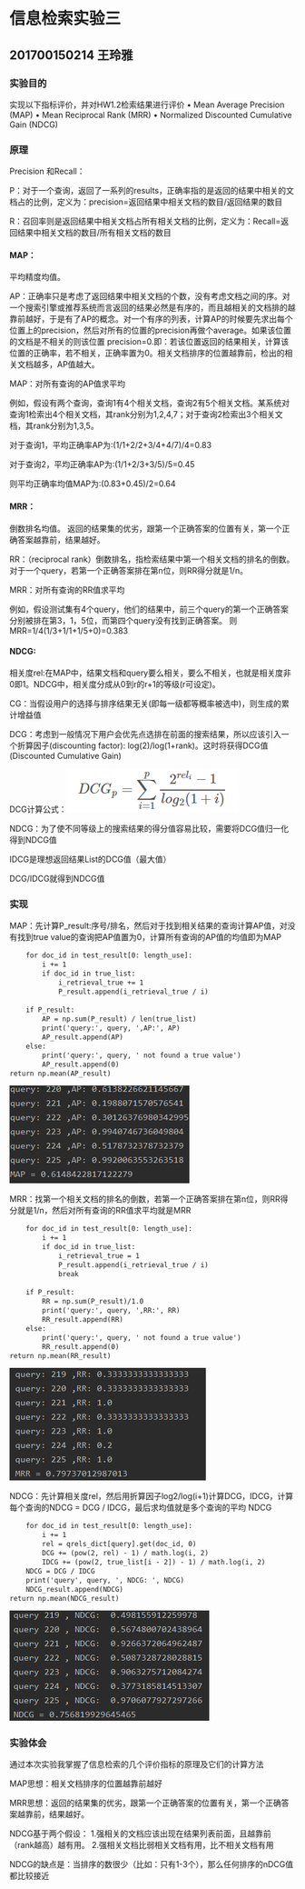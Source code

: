 # 信息检索实验三
## 201700150214 王玲雅

### 实验目的
实现以下指标评价，并对HW1.2检索结果进行评价
• Mean Average Precision (MAP) 
• Mean Reciprocal Rank (MRR) 
• Normalized Discounted Cumulative Gain (NDCG)

### 原理
Precision 和Recall：

P：对于一个查询，返回了一系列的results，正确率指的是返回的结果中相关的文档占的比例，定义为：precision=返回结果中相关文档的数目/返回结果的数目

R：召回率则是返回结果中相关文档占所有相关文档的比例，定义为：Recall=返回结果中相关文档的数目/所有相关文档的数目


#### MAP：
平均精度均值。

AP：正确率只是考虑了返回结果中相关文档的个数，没有考虑文档之间的序。对一个搜索引擎或推荐系统而言返回的结果必然是有序的，而且越相关的文档排的越靠前越好，于是有了AP的概念。对一个有序的列表，计算AP的时候要先求出每个位置上的precision，然后对所有的位置的precision再做个average。如果该位置的文档是不相关的则该位置 precision=0.即：若该位置返回的结果相关，计算该位置的正确率，若不相关，正确率置为0。相关文档排序的位置越靠前，检出的相关文档越多，AP值越大。

MAP：对所有查询的AP值求平均

例如，假设有两个查询，查询1有4个相关文档，查询2有5个相关文档。某系统对查询1检索出4个相关文档，其rank分别为1,2,4,7；对于查询2检索出3个相关文档，其rank分别为1,3,5。

对于查询1，平均正确率AP为:(1/1+2/2+3/4+4/7)/4=0.83

对于查询2，平均正确率AP为:(1/1+2/3+3/5)/5=0.45

则平均正确率均值MAP为:(0.83+0.45)/2=0.64


#### MRR：
倒数排名均值。
返回的结果集的优劣，跟第一个正确答案的位置有关，第一个正确答案越靠前，结果越好。

RR：（reciprocal rank）倒数排名，指检索结果中第一个相关文档的排名的倒数。对于一个query，若第一个正确答案排在第n位，则RR得分就是1/n。

MRR：对所有查询的RR值求平均

例如，假设测试集有4个query，他们的结果中，前三个query的第一个正确答案分别被排在第3，1，5位，而第四个query没有找到正确答案。
则MRR=1/4(1/3+1/1+1/5+0)=0.383


#### NDCG:
相关度rel:在MAP中，结果文档和query要么相关，要么不相关，也就是相关度非0即1。NDCG中，相关度分成从0到r的r+1的等级(r可设定)。

CG：当假设用户的选择与排序结果无关(即每一级都等概率被选中)，则生成的累计增益值

DCG：考虑到一般情况下用户会优先点选排在前面的搜索结果，所以应该引入一个折算因子(discounting factor): log(2)/log(1+rank)。这时将获得DCG值(Discounted Cumulative Gain)

DCG计算公式：![查询结果](https://github.com/479136200/IR-experiments/blob/master/images/dcg.png)

NDCG：为了使不同等级上的搜索结果的得分值容易比较，需要将DCG值归一化得到NDCG值

IDCG是理想返回结果List的DCG值（最大值）

DCG/IDCG就得到NDCG值

### 实现

MAP：先计算P_result:序号/排名，然后对于找到相关结果的查询计算AP值，对没有找到true value的查询把AP值置为0，计算所有查询的AP值的均值即为MAP

        for doc_id in test_result[0: length_use]:
            i += 1
            if doc_id in true_list:
                i_retrieval_true += 1
                P_result.append(i_retrieval_true / i)

        if P_result:
            AP = np.sum(P_result) / len(true_list)
            print('query:', query, ',AP:', AP)
            AP_result.append(AP)
        else:
            print('query:', query, ' not found a true value')
            AP_result.append(0)
    return np.mean(AP_result)
![查询结果](https://github.com/479136200/IR-experiments/blob/master/images/picturemap.png)

MRR：找第一个相关文档的排名的倒数，若第一个正确答案排在第n位，则RR得分就是1/n，然后对所有查询的RR值求平均就是MRR

        for doc_id in test_result[0: length_use]:
            i += 1
            if doc_id in true_list:
                i_retrieval_true = 1
                P_result.append(i_retrieval_true / i)
                break

        if P_result:
            RR = np.sum(P_result)/1.0
            print('query:', query, ',RR:', RR)
            RR_result.append(RR)
        else:
            print('query:', query, ' not found a true value')
            RR_result.append(0)
    return np.mean(RR_result)
![查询结果](https://github.com/479136200/IR-experiments/blob/master/images/D47U~JN%7BCO3ZT9I%24%5BFG2SD7.png)

NDCG：先计算相关度rel，然后用折算因子log2/log(i+1)计算DCG，IDCG，计算每个查询的NDCG = DCG / IDCG，最后求均值就是多个查询的平均 NDCG

        for doc_id in test_result[0: length_use]:
            i += 1
            rel = qrels_dict[query].get(doc_id, 0)
            DCG += (pow(2, rel) - 1) / math.log(i, 2)
            IDCG += (pow(2, true_list[i - 2]) - 1) / math.log(i, 2)
        NDCG = DCG / IDCG
        print('query', query, ', NDCG: ', NDCG)
        NDCG_result.append(NDCG)
    return np.mean(NDCG_result)
![查询结果](https://github.com/479136200/IR-experiments/blob/master/images/0P%25P%25C20B5WSO2T%5B%7DG0EVN0.png)


### 实验体会
通过本次实验我掌握了信息检索的几个评价指标的原理及它们的计算方法

MAP思想：相关文档排序的位置越靠前越好

MRR思想：返回的结果集的优劣，跟第一个正确答案的位置有关，第一个正确答案越靠前，结果越好。

NDCG基于两个假设：
1.强相关的文档应该出现在结果列表前面，且越靠前（rank越高）越有用。
2.强相关文档比弱相关文档有用，比不相关文档有用

NDCG的缺点是：当排序的数很少（比如：只有1-3个），那么任何排序的nDCG值都比较接近
